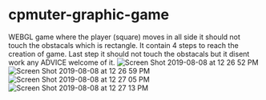 # cpmuter-graphic-game
 WEBGL game where the player (square) moves in all side it should not touch the obstacals which is rectangle. It contain 4 steps to reach the creation of game. Last step it should not touch the obstacals but it disent work any ADVICE welcome of it.
![Screen Shot 2019-08-08 at 12 26 52 PM](https://user-images.githubusercontent.com/52737328/62687948-d76f9780-b9d8-11e9-90e8-f777948b18a2.png)
![Screen Shot 2019-08-08 at 12 26 59 PM](https://user-images.githubusercontent.com/52737328/62687956-d9d1f180-b9d8-11e9-82a2-47d6ea378896.png)
![Screen Shot 2019-08-08 at 12 27 05 PM](https://user-images.githubusercontent.com/52737328/62687960-dc344b80-b9d8-11e9-98a3-a404327c258b.png)
![Screen Shot 2019-08-08 at 12 27 13 PM](https://user-images.githubusercontent.com/52737328/62687965-df2f3c00-b9d8-11e9-876f-c54e4e4f9ea4.png)

